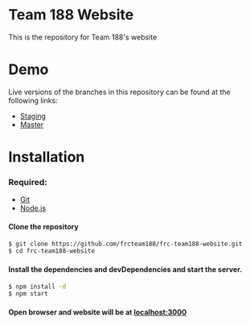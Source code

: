 # Team 188 Website
This is the repository for Team 188's website

# Demo
Live versions of the branches in this repository can be found at the following links:

- [Staging](https://frc-team188-website-staging.herokuapp.com/)
- [Master](https://frc-team188-website.herokuapp.com/)

# Installation
### Required:
- [Git](https://git-scm.com/book/en/v2/Getting-Started-Installing-Git)
- [Node.js](https://nodejs.org/)

#### Clone the repository

```sh
$ git clone https://github.com/frcteam188/frc-team188-website.git
$ cd frc-team188-website
```

#### Install the dependencies and devDependencies and start the server.

```sh
$ npm install -d
$ npm start
```

#### Open browser and website will be at [localhost:3000](localhost:3000)
